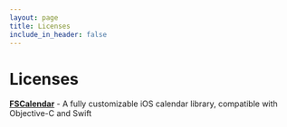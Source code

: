 ```yaml
---
layout: page
title: Licenses
include_in_header: false
---
```


# Licenses

**<a href="https://github.com/WenchaoD/FSCalendar/blob/master/LICENSE">FSCalendar</a>** - A fully customizable iOS calendar library, compatible with Objective-C and Swift
